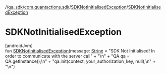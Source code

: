 //[qa_sdk](../../../index.md)/[com.quantactions.sdk](../index.md)/[SDKNotInitialisedException](index.md)/[SDKNotInitialisedException](-s-d-k-not-initialised-exception.md)

# SDKNotInitialisedException

[androidJvm]\
fun [SDKNotInitialisedException](-s-d-k-not-initialised-exception.md)(message: [String](https://kotlinlang.org/api/latest/jvm/stdlib/kotlin/-string/index.html) = "SDK Not Initialised! In order to communicate with the server call" +
        "\n" +
        "QA qa = QA.getInstance();\n" +
        "qa.init(context, your_authorization_key, null);\n" +
        "\n")
